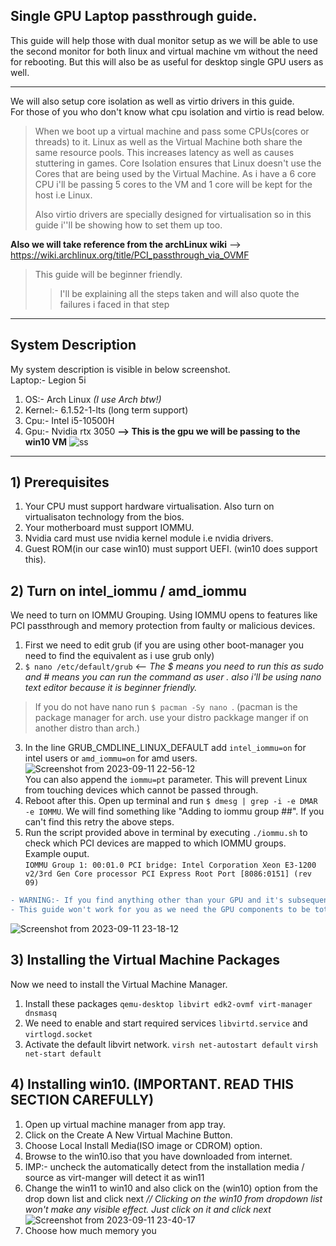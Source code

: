 ## Single GPU Laptop passthrough guide.
This guide will help those with dual monitor setup as we will be able to use the second monitor for both linux and virtual machine vm without the need for rebooting. But this will also be as useful for desktop single GPU users as well.<br>
***
We will also setup core isolation as well as virtio drivers in this guide. <br>
For those of you who don't know what cpu isolation and virtio is read below. <br>
> When we boot up a virtual machine and pass some CPUs(cores or threads) to it. Linux as well as the Virtual Machine both share the same resource pools. This increases latency as well as causes stuttering in games. Core Isolation ensures that Linux doesn't use the Cores that are being used by the Virtual Machine. As i have a 6 core CPU i'll be passing 5 cores to the VM and 1 core will be kept for the host i.e Linux.
>
> Also virtio drivers are specially designed for virtualisation so in this guide i''ll be showing how to set them up too.
> 
**Also we will take reference from the archLinux wiki** --> https://wiki.archlinux.org/title/PCI_passthrough_via_OVMF
> This guide will be beginner friendly.
> > I'll be explaining all the steps taken and will also quote the failures i faced in that step
>
***
## System Description
My system description is visible in below screenshot. <br />
Laptop:- Legion 5i <br />
1. OS:- Arch Linux *(I use Arch btw!)* <br>
2. Kernel:- 6.1.52-1-lts (long term support)
3. Cpu:- Intel i5-10500H <br />
4. Gpu:- Nvidia rtx 3050 **--> This is the gpu we will be passing to the win10 VM**
![ss](https://github.com/BeroBrine/kvmGPU/assets/74451882/d22f9bea-b155-4cb7-b0db-e246089f88f3)
***
## 1) Prerequisites
1. Your CPU must support hardware virtualisation. Also turn on virtualisaton technology from the bios.
2. Your motherboard must support IOMMU.
3. Nvidia card must use nvidia kernel module i.e nvidia drivers.
4. Guest ROM(in our case win10) must support UEFI. (win10 does support this).

## 2) Turn on intel_iommu / amd_iommu <br>
We need to turn on IOMMU Grouping. Using IOMMU opens to features like PCI passthrough and memory protection from faulty or malicious devices. <br>
1. First we need to edit grub (if you are using other boot-manager you need to find the equivalent as i use grub only)
2. `$ nano /etc/default/grub` <-- *The $ means you need to run this as sudo and # means you can run the command as user . also i'll be using nano text editor because it is beginner friendly.* <br>
> If you do not have nano run `$ pacman -Sy nano `. (pacman is the package manager for arch. use your distro packkage manger if on another distro than arch.)
> 
3. In the line GRUB_CMDLINE_LINUX_DEFAULT add `intel_iommu=on` for intel users or `amd_iommu=on` for amd users.
![Screenshot from 2023-09-11 22-56-12](https://github.com/BeroBrine/kvmGPU/assets/74451882/0bb309c2-f764-4af6-ba60-ca2fae7fd874) <br>
You can also append the `iommu=pt` parameter. This will prevent Linux from touching devices which cannot be passed through.
4. Reboot after this. Open up terminal and run `$ dmesg | grep -i -e DMAR -e IOMMU`. We will find something like
  "Adding to iommu group ##". If you can't find this retry the above steps.
5. Run the script provided above in terminal by executing `./iommu.sh` to check which PCI devices are mapped to which IOMMU groups. <br>
Example ouput. <br>
  `IOMMU Group 1:
	00:01.0 PCI bridge: Intel Corporation Xeon E3-1200 v2/3rd Gen Core processor PCI Express Root Port [8086:0151] (rev 09)`
```diff
- WARNING:- If you find anything other than your GPU and it's subsequent audio device and a PCI component. <br>
- This guide won't work for you as we need the GPU components to be totally seperated. For me my GPU was in iommu group 2 and it looked like this.
```
![Screenshot from 2023-09-11 23-18-12](https://github.com/BeroBrine/kvmGPU/assets/74451882/eb066545-d50f-469f-a747-59f9ab42bae1)
## 3) Installing the Virtual Machine Packages
Now we need to install the Virtual Machine Manager.
1. Install these packages
`qemu-desktop libvirt edk2-ovmf virt-manager dnsmasq`
2. We need to enable and start required services `libvirtd.service` and `virtlogd.socket`
3. Activate the default libvirt network.
`virsh net-autostart default`
`virsh net-start default`
## 4) Installing win10. (IMPORTANT. READ THIS SECTION CAREFULLY)
1. Open up virtual machine manager from app tray.
2. Click on the Create A New Virtual Machine Button.
3. Choose Local Install Media(ISO image or CDROM) option.
4. Browse to the win10.iso that you have downloaded from internet.
5. IMP:- uncheck the automatically detect from the installation media / source as virt-manger will detect it as win11
6. Change the win11 to win10 and also click on the (win10) option from the drop down list and click next *// Clicking on the win10 from dropdown list won't make any visible effect. Just click on it and click next*
![Screenshot from 2023-09-11 23-40-17](https://github.com/BeroBrine/kvmGPU/assets/74451882/0c2cd8de-f0bc-49f3-9d4a-628370f73633)
7. Choose how much memory you 









